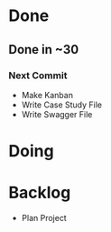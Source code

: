 # Done

## Done in ~30

### Next Commit
* Make Kanban
* Write Case Study File
* Write Swagger File

# Doing

# Backlog
* Plan Project